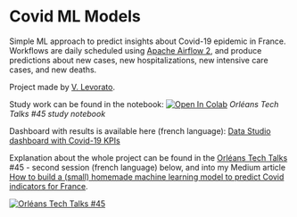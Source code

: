 # Covid ML Models
Simple ML approach to predict insights about Covid-19 epidemic in France. Workflows are daily scheduled using 
[Apache Airflow 2](https://airflow.apache.org/docs/apache-airflow/stable/upgrading-to-2.html), and produce predictions about new cases, new hospitalizations, new intensive care cases, and new deaths.

Project made by [V. Levorato](https://www.linkedin.com/in/vlevorato/).

Study work can be found in the notebook: [![Open In Colab](https://colab.research.google.com/assets/colab-badge.svg)](https://colab.research.google.com/drive/168HRgtbY5-ZvE3jCVbEeR_pHfjieNK42?usp=sharing) *Orléans Tech Talks #45 study notebook*


Dashboard with results is available here (french language): [Data Studio dashboard with Covid-19 KPIs](https://datastudio.google.com/reporting/819027cb-9f5f-4ad0-af7d-2643659dd997)

Explanation about the whole project can be found in the [Orléans Tech Talks](https://www.meetup.com/fr-FR/Orleans-Tech-Talks/) #45 - second session (french language) below, and into my Medium article [How to build a (small) homemade machine learning model to predict Covid indicators for France](https://vincent-levorato.medium.com/how-to-build-a-small-homemade-machine-learning-model-to-predict-covid-indicators-for-france-c9fc1ed19107?sk=576afa3de0e5b812c77c946e178c45d0).

[![Orléans Tech Talks #45](https://img.youtube.com/vi/yPZuc0HFmUs/0.jpg)](https://www.youtube.com/embed/yPZuc0HFmUs?start=2526)
